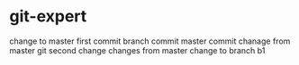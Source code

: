 # git-expert
change to master
first commit
branch commit
master commit chanage from master git second change
changes from master
change to branch b1